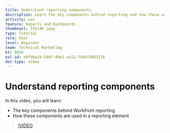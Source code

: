 ```yaml
---
title: Understand reporting components
description: Learn the key components behind reporting and how these are used in a reporting element in Workfront.
activity: use
feature: Reports and Dashboards
thumbnail: 335146.jpeg
type: Tutorial
role: User
level: Beginner
team: Technical Marketing
kt: 8850
exl-id: e9f9ba24-540f-49e1-ac52-740df489317b
doc-type: video
---
```

# Understand reporting components

In this video, you will learn:

* The key components behind Workfront reporting
* How these components are used in a reporting element

>[!VIDEO](https://video.tv.adobe.com/v/335146/?quality=12)
